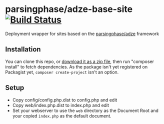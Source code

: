 # parsingphase/adze-base-site [![Build Status](https://travis-ci.org/parsingphase/adze-base-site.svg?branch=master)](https://travis-ci.org/parsingphase/adze-base-site)

Deployment wrapper for sites based on the [parsingphase/adze](https://github.com/parsingphase/adze) framework

## Installation

You can clone this repo, or [download it as a zip file](https://github.com/parsingphase/adze-base-site/archive/master.zip), then run "composer install" to fetch dependencies.
As the package isn't yet registered on Packagist yet, `composer create-project` isn't an option.

## Setup

 - Copy config/config.php.dist to config.php and edit
 - Copy web/index.php.dist to index.php and edit
 - Set your webserver to use the `web` directory as the Document Root and your copied `index.php` as the default document.

